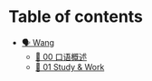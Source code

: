 # Table of contents

* [🗣 Wang](README.md)
  * [🔷 00 口语概述](wang/00-kou-yu-gai-shu.md)
  * [🔷 01 Study & Work](wang/01-study-and-work.md)
